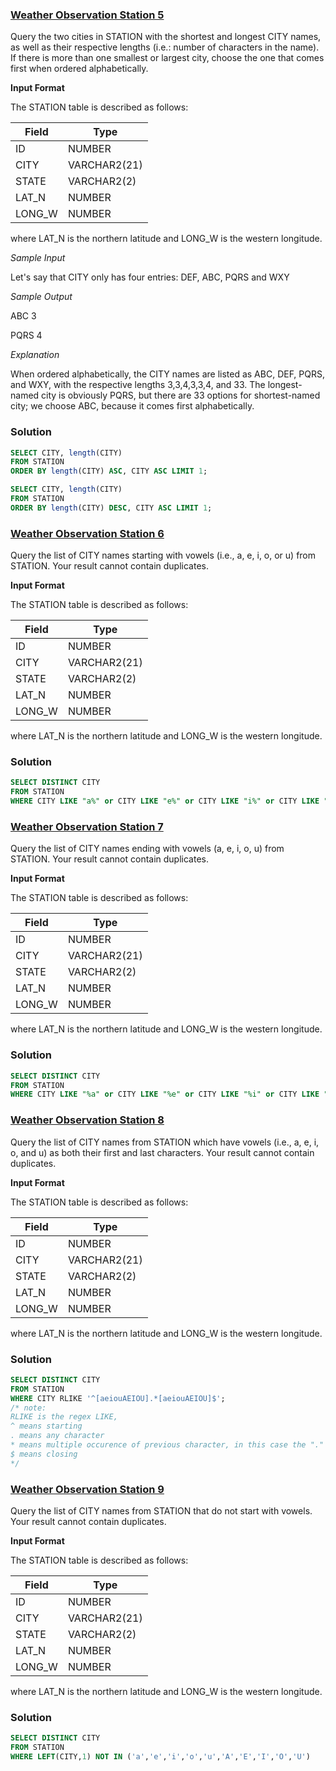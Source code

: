 ### **[Weather Observation Station 5](https://www.hackerrank.com/challenges/weather-observation-station-5)**

Query the two cities in STATION with the shortest and longest CITY names, as well as their respective lengths (i.e.: number of characters in the name). If there is more than one smallest or largest city, choose the one that comes first when ordered alphabetically.

**Input Format**

The STATION table is described as follows:

|  Field | Type |
|---|---|
| ID  | NUMBER |
| CITY | VARCHAR2(21)   |
| STATE  | VARCHAR2(2)  |
| LAT_N |  NUMBER |
| LONG_W | NUMBER |

where LAT_N is the northern latitude and LONG_W is the western longitude.

*Sample Input*

Let's say that CITY only has four entries: DEF, ABC, PQRS and WXY

*Sample Output*

ABC 3 

PQRS 4

*Explanation*

When ordered alphabetically, the CITY names are listed as ABC, DEF, PQRS, and WXY, with the respective lengths 3,3,4,3,3,4, and 33. The longest-named city is obviously PQRS, but there are 33 options for shortest-named city; we choose ABC, because it comes first alphabetically.

### **Solution**
```sql
SELECT CITY, length(CITY) 
FROM STATION 
ORDER BY length(CITY) ASC, CITY ASC LIMIT 1;

SELECT CITY, length(CITY) 
FROM STATION 
ORDER BY length(CITY) DESC, CITY ASC LIMIT 1;
```

### **[Weather Observation Station 6](https://www.hackerrank.com/challenges/weather-observation-station-6)**

Query the list of CITY names starting with vowels (i.e., a, e, i, o, or u) from STATION. Your result cannot contain duplicates.

**Input Format**

The STATION table is described as follows:

|  Field | Type |
|---|---|
| ID  | NUMBER |
| CITY | VARCHAR2(21)   |
| STATE  | VARCHAR2(2)  |
| LAT_N |  NUMBER |
| LONG_W | NUMBER |

where LAT_N is the northern latitude and LONG_W is the western longitude.

### **Solution**
```sql
SELECT DISTINCT CITY
FROM STATION
WHERE CITY LIKE "a%" or CITY LIKE "e%" or CITY LIKE "i%" or CITY LIKE "o%" or CITY LIKE "u%"
```
### **[Weather Observation Station 7](https://www.hackerrank.com/challenges/weather-observation-station-7)**

Query the list of CITY names ending with vowels (a, e, i, o, u) from STATION. Your result cannot contain duplicates.

**Input Format**

The STATION table is described as follows:

|  Field | Type |
|---|---|
| ID  | NUMBER |
| CITY | VARCHAR2(21)   |
| STATE  | VARCHAR2(2)  |
| LAT_N |  NUMBER |
| LONG_W | NUMBER |

where LAT_N is the northern latitude and LONG_W is the western longitude.

### **Solution**
```sql
SELECT DISTINCT CITY
FROM STATION
WHERE CITY LIKE "%a" or CITY LIKE "%e" or CITY LIKE "%i" or CITY LIKE "%o" or CITY LIKE "%u"
```
### **[Weather Observation Station 8](https://www.hackerrank.com/challenges/weather-observation-station-8)**

Query the list of CITY names from STATION which have vowels (i.e., a, e, i, o, and u) as both their first and last characters. Your result cannot contain duplicates.

**Input Format**

The STATION table is described as follows:

|  Field | Type |
|---|---|
| ID  | NUMBER |
| CITY | VARCHAR2(21)   |
| STATE  | VARCHAR2(2)  |
| LAT_N |  NUMBER |
| LONG_W | NUMBER |

where LAT_N is the northern latitude and LONG_W is the western longitude.

### **Solution**
```sql
SELECT DISTINCT CITY
FROM STATION
WHERE CITY RLIKE '^[aeiouAEIOU].*[aeiouAEIOU]$';
/* note:
RLIKE is the regex LIKE, 
^ means starting
. means any character
* means multiple occurence of previous character, in this case the "." 
$ means closing
*/
```
### **[Weather Observation Station 9](https://www.hackerrank.com/challenges/weather-observation-station-9)**

Query the list of CITY names from STATION that do not start with vowels. Your result cannot contain duplicates.

**Input Format**

The STATION table is described as follows:

|  Field | Type |
|---|---|
| ID  | NUMBER |
| CITY | VARCHAR2(21)   |
| STATE  | VARCHAR2(2)  |
| LAT_N |  NUMBER |
| LONG_W | NUMBER |

where LAT_N is the northern latitude and LONG_W is the western longitude.

### **Solution**
```sql
SELECT DISTINCT CITY
FROM STATION
WHERE LEFT(CITY,1) NOT IN ('a','e','i','o','u','A','E','I','O','U')
```
